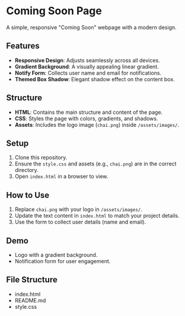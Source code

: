 # Coming Soon Page

A simple, responsive "Coming Soon" webpage with a modern design.

## Features
- **Responsive Design**: Adjusts seamlessly across all devices.
- **Gradient Background**: A visually appealing linear gradient.
- **Notify Form**: Collects user name and email for notifications.
- **Themed Box Shadow**: Elegant shadow effect on the content box.

## Structure
- **HTML**: Contains the main structure and content of the page.
- **CSS**: Styles the page with colors, gradients, and shadows.
- **Assets**: Includes the logo image (`chai.png`) inside `/assets/images/`.

## Setup
1. Clone this repository.
2. Ensure the `style.css` and assets (e.g., `chai.png`) are in the correct directory.
3. Open `index.html` in a browser to view.

## How to Use
1. Replace `chai.png` with your logo in `/assets/images/`.
2. Update the text content in `index.html` to match your project details.
3. Use the form to collect user details (name and email).

## Demo
- Logo with a gradient background.
- Notification form for user engagement.

## File Structure
- index.html
- README.md
- style.css 
